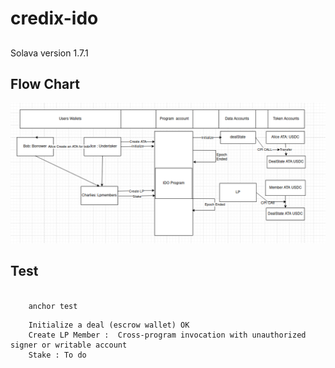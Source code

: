 

# credix-ido

## 

Solava version  1.7.1

## Flow Chart 
  ![Execution Flow](/assets/flow_chart.png?raw=true "Execution Flow")

## Test 

```Bash

	anchor test

``` 
```	
	Initialize a deal (escrow wallet) OK
	Create LP Member :  Cross-program invocation with unauthorized signer or writable account
	Stake : To do
```



